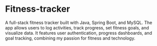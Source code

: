 # Fitness-tracker
A full-stack fitness tracker built with Java, Spring Boot, and MySQL. The app allows users to log activities, track progress, set fitness goals, and visualize data. It features user authentication, progress dashboards, and goal tracking, combining my passion for fitness and technology.
